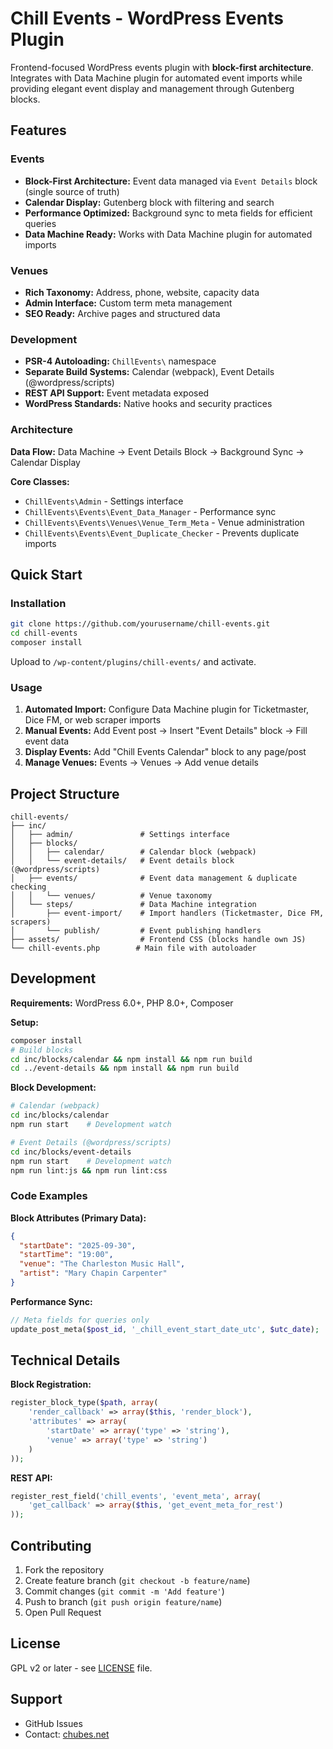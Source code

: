 # Chill Events - WordPress Events Plugin

Frontend-focused WordPress events plugin with **block-first architecture**. Integrates with Data Machine plugin for automated event imports while providing elegant event display and management through Gutenberg blocks.

## Features

### Events
- **Block-First Architecture:** Event data managed via `Event Details` block (single source of truth)
- **Calendar Display:** Gutenberg block with filtering and search
- **Performance Optimized:** Background sync to meta fields for efficient queries
- **Data Machine Ready:** Works with Data Machine plugin for automated imports

### Venues
- **Rich Taxonomy:** Address, phone, website, capacity data
- **Admin Interface:** Custom term meta management
- **SEO Ready:** Archive pages and structured data

### Development
- **PSR-4 Autoloading:** `ChillEvents\` namespace
- **Separate Build Systems:** Calendar (webpack), Event Details (@wordpress/scripts)
- **REST API Support:** Event metadata exposed
- **WordPress Standards:** Native hooks and security practices

### Architecture
**Data Flow:** Data Machine → Event Details Block → Background Sync → Calendar Display

**Core Classes:**
- `ChillEvents\Admin` - Settings interface  
- `ChillEvents\Events\Event_Data_Manager` - Performance sync
- `ChillEvents\Events\Venues\Venue_Term_Meta` - Venue administration
- `ChillEvents\Events\Event_Duplicate_Checker` - Prevents duplicate imports

## Quick Start

### Installation
```bash
git clone https://github.com/yourusername/chill-events.git
cd chill-events
composer install
```
Upload to `/wp-content/plugins/chill-events/` and activate.

### Usage
1. **Automated Import:** Configure Data Machine plugin for Ticketmaster, Dice FM, or web scraper imports
2. **Manual Events:** Add Event post → Insert "Event Details" block → Fill event data  
3. **Display Events:** Add "Chill Events Calendar" block to any page/post
4. **Manage Venues:** Events → Venues → Add venue details

## Project Structure

```
chill-events/
├── inc/
│   ├── admin/               # Settings interface
│   ├── blocks/
│   │   ├── calendar/        # Calendar block (webpack)
│   │   └── event-details/   # Event details block (@wordpress/scripts)
│   ├── events/              # Event data management & duplicate checking
│   │   └── venues/          # Venue taxonomy
│   └── steps/               # Data Machine integration
│       ├── event-import/    # Import handlers (Ticketmaster, Dice FM, scrapers)
│       └── publish/         # Event publishing handlers
├── assets/                  # Frontend CSS (blocks handle own JS)
└── chill-events.php        # Main file with autoloader
```

## Development

**Requirements:** WordPress 6.0+, PHP 8.0+, Composer

**Setup:**
```bash
composer install
# Build blocks
cd inc/blocks/calendar && npm install && npm run build
cd ../event-details && npm install && npm run build
```

**Block Development:**
```bash
# Calendar (webpack)
cd inc/blocks/calendar
npm run start    # Development watch

# Event Details (@wordpress/scripts)  
cd inc/blocks/event-details
npm run start    # Development watch
npm run lint:js && npm run lint:css
```

### Code Examples

**Block Attributes (Primary Data):**
```json
{
  "startDate": "2025-09-30",
  "startTime": "19:00", 
  "venue": "The Charleston Music Hall",
  "artist": "Mary Chapin Carpenter"
}
```

**Performance Sync:**
```php
// Meta fields for queries only
update_post_meta($post_id, '_chill_event_start_date_utc', $utc_date);
```

## Technical Details

**Block Registration:**
```php
register_block_type($path, array(
    'render_callback' => array($this, 'render_block'),
    'attributes' => array(
        'startDate' => array('type' => 'string'),
        'venue' => array('type' => 'string')
    )
));
```

**REST API:**
```php
register_rest_field('chill_events', 'event_meta', array(
    'get_callback' => array($this, 'get_event_meta_for_rest')
));
```

## Contributing

1. Fork the repository
2. Create feature branch (`git checkout -b feature/name`)
3. Commit changes (`git commit -m 'Add feature'`)
4. Push to branch (`git push origin feature/name`) 
5. Open Pull Request

## License

GPL v2 or later - see [LICENSE](LICENSE) file.

## Support

- GitHub Issues
- Contact: [chubes.net](https://chubes.net) 